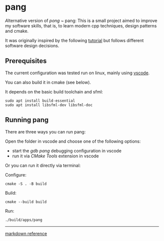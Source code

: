 # pang

*A*lternative version of *pong* ~ pang: This is a small project aimed to improve my software skills, that is, to learn modern cpp techniques, design patterns and cmake.

It was originally inspired by the following [tutorial](https://www.gamefromscratch.com/page/Game-From-Scratch-CPP-Edition-Part-1.aspx) but follows different software design decisions.


## Prerequisites
The current configuration was tested run on linux, mainly using 
[vscode](https://code.visualstudio.com/docs/cpp/config-linux).

You can also build it in cmake (see below).

It depends on the basic build toolchain and sfml:
```
sudo apt install build-essential
sudo apt install libsfml-dev libsfml-doc
```

## Running pang
There are three ways you can run pang:

Open the folder in vscode and choose one of the following options:
* start the *gdb pang* debugging configuration in vscode
* run it via *CMake Tools* extension in vscode

Or you can run it directly via terminal:

Configure:
```
cmake -S . -B build
```
Build:
```
cmake --build build
```
Run:
```
./build/apps/pang
```


---
[markdown reference](https://github.com/adam-p/markdown-here/wiki/Markdown-Cheatsheet)

